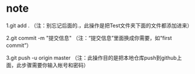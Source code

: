 # note
1.git add . （注：别忘记后面的.，此操作是把Test文件夹下面的文件都添加进来）

2.git commit  -m  "提交信息"  （注：“提交信息”里面换成你需要，如“first commit”）

3.git push -u origin master   （注：此操作目的是把本地仓库push到github上面，此步骤需要你输入帐号和密码）
